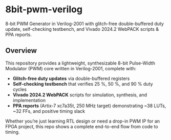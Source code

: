 # 8bit-pwm-verilog
8-bit PWM Generator in Verilog-2001 with glitch-free double-buffered duty update, self-checking testbench, and Vivado 2024.2 WebPACK scripts &amp; PPA reports.
## Overview

This repository provides a lightweight, synthesizable 8-bit Pulse-Width Modulator (PWM) core written in Verilog-2001, complete with:

- **Glitch-free duty updates** via double-buffered registers  
- **Self-checking testbench** that verifies 25 %, 50 %, and 90 % duty cycles  
- **Vivado 2024.2 WebPACK** scripts for simulation, synthesis, and implementation  
- **PPA reports** (Artix-7 xc7a35t, 250 MHz target) demonstrating ~38 LUTs, ~32 FFs, and positive timing slack  

Whether you’re just learning RTL design or need a drop-in PWM IP for an FPGA project, this repo shows a complete end-to-end flow from code to timing.
